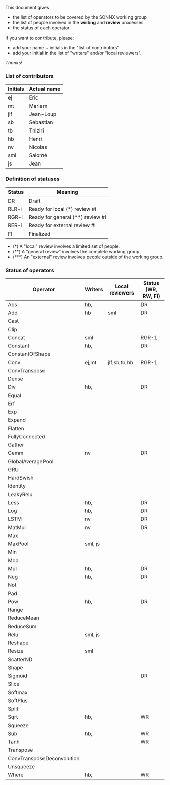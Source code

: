 This document gives 
- the list of operators to be covered by the SONNX working group
- the list of people involved in the **writing** and **review** processes
- the status of each operator 

If you want to contribute, please:
- add your name + initials in the "list of contributors" 
- add your initial in the list of "writers" and/or "local reviewers".

*Thanks!*


### List of contributors

|Initials | Actual name |
|------|-------------|
| ej | Eric |
| mt | Mariem |
| jlf| Jean-Loup |
| sb | Sebastian | 
| tb | Thiziri |
| hb | Henri |
| nv | Nicolas |
| sml| Salomé |
| js | Jean |

### Definition of statuses

|Status | Meaning|
|-------|--------|
| DR    | Draft   |
| RLR-i    | Ready for local (*) review #i  |
| RGR-i    | Ready for general (**) review #i  |
| RER-i    | Ready for external review #i  |
| FI    | Finalized |

- (*) A "local" review involves a limited set of people.
- (**) A "general review" involves the complete working group.
- (***) An  "external" review involves people outside of the working group. 

### Status of operators 

| Operator                     | Writers            | Local reviewers         | Status (WR, RW, FI)
|------------------------------|--------------------|-------------------|-------------------
| Abs                          |hb,                 |                   | DR
| Add                          |hb                  | sml               | DR
| Cast                         |                    |                   |
| Clip                         |                    |                   |
| Concat                       |sml                 |                   | RGR-1
| Constant                     |hb,                 |                   | DR
| ConstantOfShape              |                    |                   |
| Conv                         |ej,mt               |jlf,sb,tb,hb       | RGR-1
| ConvTranspose                |                    |                   |
| Dense                        |                    |                   |
| Div                          |hb,                 |                   | DR
| Equal                        |                    |                   |
| Erf                          |                    |                   |
| Exp                          |                    |                   |
| Expand                       |                    |                   |
| Flatten                      |                    |                   |
| FullyConnected               |                    |                   |
| Gather                       |                    |                   |
| Gemm                         |nv                  |                   | DR
| GlobalAveragePool            |                    |                   |
| GRU                          |                    |                   |
| HardSwish                    |                    |                   |
| Identity                     |                    |                   |
| LeakyRelu                    |                    |                   |
| Less                         |hb,                 |                   | DR
| Log                          |hb,                 |                   | DR
| LSTM                         |nv                  |                   | DR
| MatMul                       |nv                  |                   | DR
| Max                          |                    |                   |
| MaxPool                      |sml, js             |                   |
| Min                          |                    |                   |
| Mod                          |                    |                   |
| Mul                          |hb,                 |                   | DR
| Neg                          |hb,                 |                   | DR
| Not                          |                    |                   |
| Pad                          |                    |                   |
| Pow                          |hb,                 |                   | DR
| Range                        |                    |                   |
| ReduceMean                   |                    |                   |
| ReduceSum                    |                    |                   |
| Relu                         |sml, js             |                   |
| Reshape                      |                    |                   |
| Resize                       |sml                 |                   |
| ScatterND                    |                    |                   |
| Shape                        |                    |                   |
| Sigmoid                      |                    |                   | DR
| Slice                        |                    |                   |
| Softmax                      |                    |                   |
| SoftPlus                     |                    |                   |
| Split                        |                    |                   |
| Sqrt                         |hb,                 |                   | WR
| Squeeze                      |                    |                   |
| Sub                          |hb,                 |                   | WR
| Tanh                         |                    |                   | WR
| Transpose                    |                    |                   |
| ConvTransposeDeconvolution   |                    |                   |
| Unsqueeze                    |                    |                   |
| Where                        |hb,                 |                   | WR



